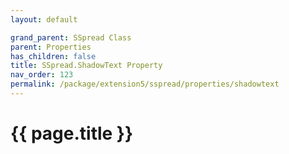 ```yaml
---
layout: default

grand_parent: SSpread Class
parent: Properties
has_children: false
title: SSpread.ShadowText Property
nav_order: 123
permalink: /package/extension5/sspread/properties/shadowtext
---
```

# {{ page.title }}